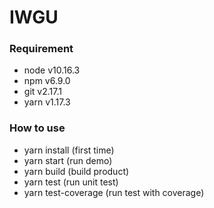# IWGU

### Requirement
* node v10.16.3
* npm v6.9.0
* git v2.17.1
* yarn v1.17.3

### How to use
* yarn install (first time)
* yarn start (run demo)
* yarn build (build product)
* yarn test (run unit test)
* yarn test-coverage (run test with coverage)
